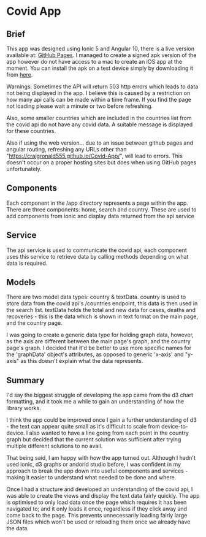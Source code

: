 # Covid App

## Brief

This app was designed using Ionic 5 and Angular 10, there is a live version available at: [GitHub Pages](https://craigronald555.github.io/Covid-App/). I managed to create a signed apk version of the app however do not have access to a mac to create an iOS app at the moment. You can install the apk on a test device simply by downloading it from [here](https://github.com/CraigRonald555/Covid-App/blob/main/app-release.apk).

Warnings: Sometimes the API will return 503 http errors which leads to data not being displayed in the app. I believe this is caused by a restriction on how many api calls can be made within a time frame. If you find the page not loading please wait a minute or two before refreshing.

Also, some smaller countries which are included in the countries list from the covid api do not have any covid data. A suitable message is displayed for these countries.

Also if using the web version... due to an issue between github pages and angular routing, refreshing any URLs other than "https://craigronald555.github.io/Covid-App/", will lead to errors. This doesn't occur on a proper hosting sites but does when using GitHub pages unfortunately.

## Components

Each component in the /app directory represents a page within the app. There are three components: home, search and country. These are used to add components from ionic and display data returned from the api service 

## Service

The api service is used to communicate the covid api, each component uses this service to retrieve data by calling methods depending on what data is required.

## Models

There are two model data types: country & textData. country is used to store data from the covid api's /countries endpoint, this data is then used in the search list. textData holds the total and new data for cases, deaths and recoveries - this is the data which is shown in text format on the main page, and the country page.

I was going to create a generic data type for holding graph data, however, as the axis are different between the main page's graph, and the country page's graph. I decided that it'd be better to use more specific names for the 'graphData' object's attributes, as opposed to generic 'x-axis' and "y-axis" as this doesn't explain what the data represents.

## Summary

I'd say the biggest struggle of developing the app came from the d3 chart formatting, and it took me a while to gain an understanding of how the library works.

I think the app could be improved once I gain a further understanding of d3 - the text can appear quite small as it's difficult to scale from device-to-device. I also wanted to have a line going from each point in the country graph but decided that the current solution was sufficient after trying multiple different solutions to no avail.

That being said, I am happy with how the app turned out. Although I hadn't used ionic, d3 graphs or andorid studio before, I was confident in my approach to break the app down into useful components and services - making it easier to understand what needed to be done and where. 

Once I had a structure and developed an understanding of the covid api, I was able to create the views and display the text data fairly quickly. The app is optimised to only load data once the page which requires it has been navigated to; and it only loads it once, regardless if they click away and come back to the page. This prevents unnecessarily loading fairly large JSON files which won't be used or reloading them once we already have the data.